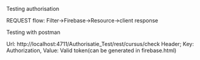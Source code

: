 Testing authorisation


REQUEST flow:
Filter->Firebase->Resource->client response

Testing with postman 

Url: http://localhost:4711/Authorisatie_Test/rest/cursus/check
Header; Key: Authorization, Value: Valid token(can be generated in firebase.html)

